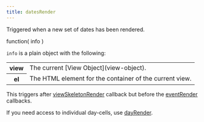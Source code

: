 ```yaml
---
title: datesRender
---
```


Triggered when a new set of dates has been rendered.

<div class='spec' markdown='1'>
function( info )
</div>

`info` is a plain object with the following:

<table>

<tr>
<th>view</th>
<td markdown='1'>
The current [View Object](view-object).
</td>
</tr>

<tr>
<th>el</th>
<td markdown='1'>
The HTML element for the container of the current view.
</td>
</tr>

</table>

This triggers after [viewSkeletonRender](viewSkeletonRender) callback but before the [eventRender](eventRender) callbacks.

If you need access to individual day-cells, use [dayRender](dayRender).

